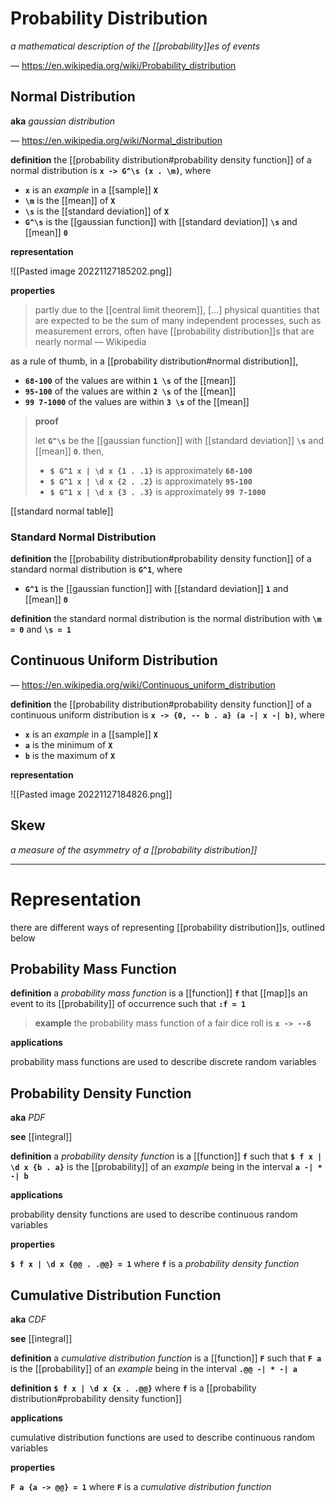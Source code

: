 # Probability Distribution

_a mathematical description of the [[probability]]es of events_

&mdash; <https://en.wikipedia.org/wiki/Probability_distribution>

## Normal Distribution

**aka** _gaussian distribution_

&mdash; <https://en.wikipedia.org/wiki/Normal_distribution>

**definition** the [[probability distribution#probability density function]] of a normal distribution is **`x -> G^\s (x . \m)`**, where

- **`x`** is an _example_ in a [[sample]] **`X`**
- **`\m`** is the [[mean]] of **`X`**
- **`\s`** is the [[standard deviation]] of **`X`**
- **`G^\s`** is the [[gaussian function]] with [[standard deviation]] **`\s`** and [[mean]] **`0`**

**representation**

![[Pasted image 20221127185202.png]]

**properties**

> partly due to the [[central limit theorem]], [...] physical quantities that are expected to be the sum of many independent processes, such as measurement errors, often have [[probability distribution]]s that are nearly normal &mdash; Wikipedia

as a rule of thumb, in a [[probability distribution#normal distribution]],

- **`68-100`** of the values are within **`1 \s`** of the [[mean]]
- **`95-100`** of the values are within **`2 \s`** of the [[mean]]
- **`99 7-1000`** of the values are within **`3 \s`** of the [[mean]]

> **proof**
>
> let **`G^\s`** be the [[gaussian function]] with [[standard deviation]] **`\s`** and [[mean]] **`0`**. then,
>
> - **`$ G^1 x | \d x {1 . .1}`** is approximately **`68-100`**
> - **`$ G^1 x | \d x {2 . .2}`** is approximately **`95-100`**
> - **`$ G^1 x | \d x {3 . .3}`** is approximately **`99 7-1000`**

[[standard normal table]]

### Standard Normal Distribution

**definition** the [[probability distribution#probability density function]] of a standard normal distribution is **`G^1`**, where

- **`G^1`** is the [[gaussian function]] with [[standard deviation]] **`1`** and [[mean]] **`0`**

**definition** the standard normal distribution is the normal distribution with **`\m = 0`** and **`\s = 1`**

## Continuous Uniform Distribution

&mdash; <https://en.wikipedia.org/wiki/Continuous_uniform_distribution>

**definition** the [[probability distribution#probability density function]] of a continuous uniform distribution is **`x -> {0, -- b . a} (a -| x -| b)`**, where

- **`x`** is an _example_ in a [[sample]] **`X`**
- **`a`** is the minimum of **`X`**
- **`b`** is the maximum of **`X`**

**representation**

![[Pasted image 20221127184826.png]]

## Skew

_a measure of the asymmetry of a [[probability distribution]]_

---

# Representation

there are different ways of representing [[probability distribution]]s, outlined below

## Probability Mass Function

**definition** a _probability mass function_ is a [[function]] **`f`** that [[map]]s an event to its [[probability]] of occurrence such that **`:f = 1`**

> **example** the probability mass function of a fair dice roll is **`x -> --6`**

**applications**

probability mass functions are used to describe discrete random variables

## Probability Density Function

**aka** _PDF_

**see** [[integral]]

**definition** a _probability density function_ is a [[function]] **`f`** such that **`$ f x | \d x {b . a}`** is the [[probability]] of an _example_ being in the interval **`a -| * -| b`**

**applications**

probability density functions are used to describe continuous random variables

**properties**

**`$ f x | \d x {@@ . .@@} = 1`** where **`f`** is a _probability density function_

## Cumulative Distribution Function

**aka** _CDF_

**see** [[integral]]

**definition** a _cumulative distribution function_ is a [[function]] **`F`** such that **`F a`** is the [[probability]] of an _example_ being in the interval **`.@@ -| * -| a`**

**definition** **`$ f x | \d x {x . .@@}`** where **`f`** is a [[probability distribution#probability density function]]

**applications**

cumulative distribution functions are used to describe continuous random variables

**properties**

**`F a {a -> @@} = 1`** where **`F`** is a _cumulative distribution function_
